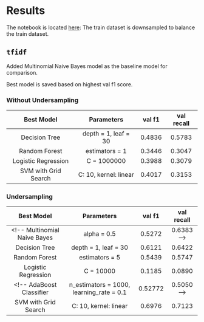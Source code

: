 # Results
The notebook is located [here](https://colab.research.google.com/drive/1dXMdHlRfphgNBBIoqCJ7XH4xLjt1Vftk?usp=sharing): 
The train dataset is downsampled to balance the train dataset.

## `tfidf`
Added Multinomial Naive Bayes model as the baseline model for comparison. 

Best model is saved based on highest val f1 score.

### Without Undersampling
Best Model | Parameters | val f1 | val recall
:-----: | :-----: | :-----: | :-----: |
Decision Tree | depth = 1, leaf = 30 | 0.4836 | 0.5783
Random Forest | estimators = 1 | 0.3446 | 0.3047
Logistic Regression | C = 1000000 | 0.3988 | 0.3079
SVM with Grid Search| C: 10, kernel: linear | 0.4017 | 0.3153

### Undersampling
Best Model | Parameters | val f1 | val recall
:-----: | :-----: | :-----: | :-----: |
<!-- Multinomial Naive Bayes | alpha = 0.5 | 0.5272 | 0.6383 -->
Decision Tree | depth = 1, leaf = 30 | 0.6121 | 0.6422
Random Forest | estimators = 5 | 0.5439 | 0.5747
Logistic Regression | C = 10000 | 0.1185 | 0.0890
<!-- AdaBoost Classifier | n_estimators = 1000, learning_rate = 0.1 | 0.52772 | 0.5050 -->
SVM with Grid Search| C: 10, kernel: linear | 0.6976 | 0.7123


